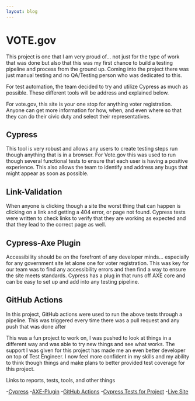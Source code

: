 ```yaml
---
layout: blog
---     
```


# VOTE.gov

This project is one that I am very proud of… not just for the type of work that was done but also that this was my first chance to build a testing pipeline and process from the ground up.  Coming into the project there was just manual testing and no QA/Testing person who was dedicated to this.  

For test automation, the team decided to try and utilize Cypress as much as possible. These different tools will be address and explained below.  

For vote.gov, this site is your one stop for anything voter registration.  Anyone can get more information for how, when, and even where so that they can do their civic duty and select their representatives. 

## Cypress

This tool is very robust and allows any users to create testing steps run though anything that is in a browser.  For Vote.gov this was used to run though several functional tests to ensure that each user is having a positive experience.  This also allows the team to identify and address any bugs that might appear as soon as possible. 

## Link-Validation 

When anyone is clicking though a site the worst thing that can happen is clicking on a link and getting a 404 error, or page not found.  Cypress tests were written to check links to verify that they are working as expected and that they lead to the correct page as well. 

## Cypress-Axe Plugin 

Accessibility should be on the forefront of any developer minds… especially for any government site let alone one for voter registration.  This was key for our team was to find any accessibility errors and then find a way to ensure the site meets standards.  Cypress has a plug in that runs off AXE core and can be easy to set up and add into any testing pipeline.  

## GitHub Actions

In this project, GitHub actions were used to run the above tests through a pipeline.  This was triggered every time there was a pull request and any push that was done after

This was a fun project to work on, I was pushed to look at things in a different way and was able to try new things and see what works.  The support I was given for this project has made me an even better developer on top of Test Engineer.  I now feel more confident in my skills and my ability to think though things and make plans to better provided test coverage for this project.  

Links to reports, tests, tools, and other things 

-[Cypress](https://www.cypress.io/)
-[AXE-Plugin](https://github.com/component-driven/cypress-axe)
-[GitHub Actions](https://github.com/features/actions)
-[Cypress Tests for Project](https://github.com/usagov/vote-gov/tree/staging/cypress/e2e)
-[Live Site](https://vote.gov/)


